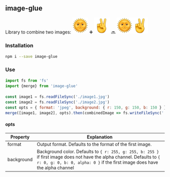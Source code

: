 ## image-glue

Library to combine two images:
![](https://raw.githubusercontent.com/anttikon/image-glue/master/misc/50x50_sun.png)
➕
![](https://raw.githubusercontent.com/anttikon/image-glue/master/misc/50x50_v.png)
🔜
![](https://raw.githubusercontent.com/anttikon/image-glue/master/misc/50x50_sun_v.png)

### Installation

```bash
npm i --save image-glue
```

### Use

```javascript
import fs from 'fs'
import {merge} from 'image-glue'

const image1 = fs.readFileSync('./image1.jpg')
const image2 = fs.readFileSync('./image2.jpg')
const opts = { format: 'jpeg', background: { r: 150, g: 150, b: 150 } }
merge([image1, image2], opts).then(combinedImage => fs.writeFileSync('./combined-image.jpg', combinedImage))
```

#### opts

Property | Explanation
------------ | -------------
format | Output format. Defaults to the format of the first image.
background | Background color. Defaults to `{ r: 255, g: 255, b: 255 }` if first image does not have the alpha channel. Defaults to `{ r: 0, g: 0, b: 0, alpha: 0 }` if the first image does have the alpha channel

